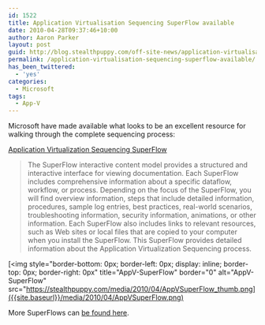 ```yaml
---
id: 1522
title: Application Virtualisation Sequencing SuperFlow available
date: 2010-04-28T09:37:46+10:00
author: Aaron Parker
layout: post
guid: http://blog.stealthpuppy.com/off-site-news/application-virtualisation-sequencing-superflow-available
permalink: /application-virtualisation-sequencing-superflow-available/
has_been_twittered:
  - 'yes'
categories:
  - Microsoft
tags:
  - App-V
---
```

Microsoft have made available what looks to be an excellent resource for walking through the complete sequencing process:

[Application Virtualization Sequencing SuperFlow](http://www.microsoft.com/downloads/details.aspx?displaylang=en&FamilyID=8c4dfab6-7ef5-4188-a531-346cf9bfe7bf)

> The SuperFlow interactive content model provides a structured and interactive interface for viewing documentation. Each SuperFlow includes comprehensive information about a specific dataflow, workflow, or process. Depending on the focus of the SuperFlow, you will find overview information, steps that include detailed information, procedures, sample log entries, best practices, real-world scenarios, troubleshooting information, security information, animations, or other information. Each SuperFlow also includes links to relevant resources, such as Web sites or local files that are copied to your computer when you install the SuperFlow. This SuperFlow provides detailed information about the Application Virtualization Sequencing process.

[<img style="border-bottom: 0px; border-left: 0px; display: inline; border-top: 0px; border-right: 0px" title="AppV-SuperFlow" border="0" alt="AppV-SuperFlow" src="https://stealthpuppy.com/media/2010/04/AppVSuperFlow_thumb.png]({{site.baseurl}}/media/2010/04/AppVSuperFlow.png) 

More SuperFlows can [be found here](http://www.microsoft.com/downloads/en/results.aspx?pocId=&freetext=superflow&DisplayLang=en).
